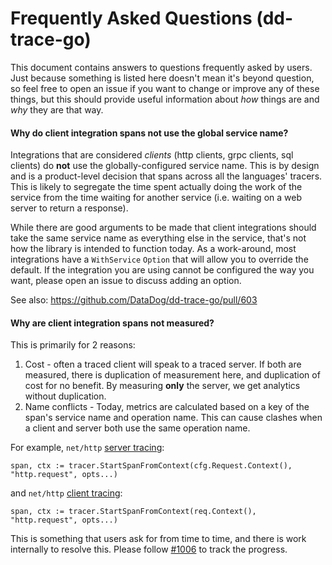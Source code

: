 # Frequently Asked Questions (dd-trace-go)
This document contains answers to questions frequently asked by users. Just because something is listed here doesn't mean it's beyond question, so feel free to open an issue if you want to change or improve any of these things, but this should provide useful information about *how* things are and *why* they are that way.

#### Why do client integration spans not use the global service name?
Integrations that are considered *clients* (http clients, grpc clients, sql clients) do **not** use the globally-configured service name. This is by design and is a product-level decision that spans across all the languages' tracers. This is likely to segregate the time spent actually doing the work of the service from the time waiting for another service (i.e. waiting on a web server to return a response).

While there are good arguments to be made that client integrations should take the same service name as everything else in the service, that's not how the library is intended to function today. As a work-around, most integrations have a `WithService` `Option` that will allow you to override the default. If the integration you are using cannot be configured the way you want, please open an issue to discuss adding an option.

See also: https://github.com/DataDog/dd-trace-go/pull/603

#### Why are client integration spans not measured?
This is primarily for 2 reasons:
1. Cost - often a traced client will speak to a traced server. If both are measured, there is duplication of measurement here, and duplication of cost for no benefit. By measuring **only** the server, we get analytics without duplication. 
2. Name conflicts - Today, metrics are calculated based on a key of the span's service name and operation name. This can cause clashes when a client and server both use the same operation name.

For example, `net/http` [server tracing](https://github.com/DataDog/dd-trace-go/blob/f86a82b0ae679be3bbd2fe3652ae17f06aabd960/contrib/internal/httputil/trace.go#L52):
```
span, ctx := tracer.StartSpanFromContext(cfg.Request.Context(), "http.request", opts...)
```

and `net/http` [client tracing](https://github.com/DataDog/dd-trace-go/blob/f86a82b0ae679be3bbd2fe3652ae17f06aabd960/contrib/net/http/roundtripper.go#L39):
```
span, ctx := tracer.StartSpanFromContext(req.Context(), "http.request", opts...)
```

This is something that users ask for from time to time, and there is work internally to resolve this. Please follow [#1006](https://github.com/DataDog/dd-trace-go/issues/1006) to track the progress.

